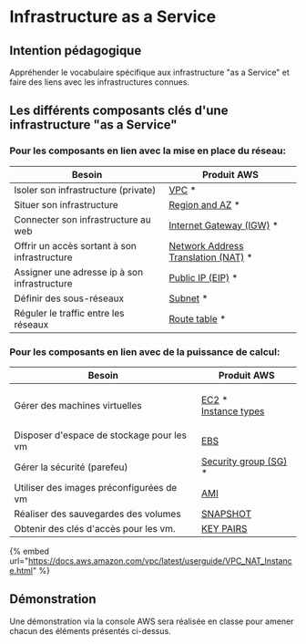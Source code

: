 # Infrastructure as a Service

## Intention pédagogique

Appréhender le vocabulaire spécifique aux infrastructure "as a Service" et faire des liens avec les infrastructures connues.

## Les différents composants clés d'une infrastructure "as a Service"

### Pour les composants en lien avec la mise en place du réseau:

| Besoin                                       | Produit AWS                                                                                                     |
| -------------------------------------------- | --------------------------------------------------------------------------------------------------------------- |
| Isoler son infrastructure (private)          | [VPC](https://docs.aws.amazon.com/vpc/latest/userguide/what-is-amazon-vpc.html) \*                              |
| Situer son infrastructure                    | [Region and AZ](https://aws.amazon.com/about-aws/global-infrastructure/regions_az/) \*                          |
| Connecter son infrastructure au web          | [Internet Gateway (IGW)](https://docs.aws.amazon.com/vpc/latest/userguide/VPC_Internet_Gateway.htm) \*          |
| Offrir un accès sortant à son infrastructure | [Network Address Translation (NAT)](https://docs.aws.amazon.com/vpc/latest/userguide/configure-subnets.html) \* |
| Assigner une adresse ip à son infrastructure | [Public IP (EIP)](https://docs.aws.amazon.com/AWSEC2/latest/UserGuide/elastic-ip-addresses-eip.html) \*         |
| Définir des sous-réseaux                     | [Subnet](https://docs.aws.amazon.com/vpc/latest/userguide/configure-subnets.html) \*                            |
| Réguler le traffic entre les réseaux         | [Route table](https://docs.aws.amazon.com/vpc/latest/userguide/VPC_Route_Tables.html) \*                        |

### Pour les composants en lien avec de la puissance de calcul:

| Besoin                                    | Produit AWS                                                                                                                       |
| ----------------------------------------- | --------------------------------------------------------------------------------------------------------------------------------- |
| Gérer des machines virtuelles             | <p><a href="https://aws.amazon.com/ec2/">EC2</a> *<br><a href="https://aws.amazon.com/ec2/instance-types/">Instance types</a></p> |
| Disposer d'espace de stockage pour les vm | [EBS](https://aws.amazon.com/ebs/)                                                                                                |
| Gérer la sécurité (parefeu)               | [Security group (SG)](https://docs.aws.amazon.com/vpc/latest/userguide/vpc-security-groups.html) \*                               |
| Utiliser des images préconfigurées de vm  | [AMI](https://docs.aws.amazon.com/AWSEC2/latest/UserGuide/AMIs.html)                                                              |
| Réaliser des sauvegardes des volumes      | [SNAPSHOT](https://docs.aws.amazon.com/ebs/latest/userguide/ebs-snapshots.html)                                                   |
| Obtenir des clés d'accès pour les vm.     | [KEY PAIRS](https://docs.aws.amazon.com/AWSEC2/latest/UserGuide/ec2-key-pairs.html)                                               |



{% embed url="https://docs.aws.amazon.com/vpc/latest/userguide/VPC_NAT_Instance.html" %}

## Démonstration

Une démonstration via la console AWS sera réalisée en classe pour amener chacun des éléments présentés ci-dessus.


